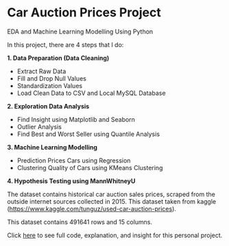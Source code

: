 # Car Auction Prices Project
EDA and Machine Learning Modelling Using Python

In this project, there are 4 steps that I do:

**1. Data Preparation (Data Cleaning)**
  - Extract Raw Data
  - Fill and Drop Null Values
  - Standardization Values
  - Load Clean Data to CSV and Local MySQL Database

**2. Exploration Data Analysis**
  - Find Insight using Matplotlib and Seaborn
  - Outlier Analysis
  - Find Best and Worst Seller using Quantile Analysis
  
**3. Machine Learning Modelling**
  - Prediction Prices Cars using Regression
  - Clustering Quality of Cars using KMeans Clustering
  
**4. Hypothesis Testing using MannWhitneyU**

The dataset contains historical car auction sales prices, scraped from the outside internet sources collected in 2015. This dataset taken from kaggle
(https://www.kaggle.com/tunguz/used-car-auction-prices).

This dataset contains 491641 rows and 15 columns.

Click [here](https://github.com/mzahidh/Car-Auction-Prices-Project/blob/master/Car%20Auction%20Prices%20Project.ipynb) to see full code, explanation, and insight for this personal project. 
